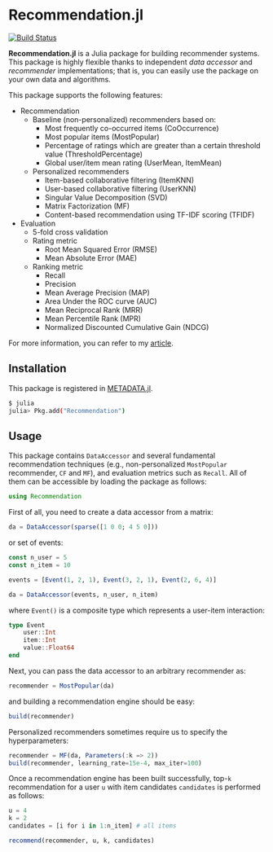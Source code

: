 # Recommendation.jl

[![Build Status](https://travis-ci.org/takuti/Recommendation.jl.svg?branch=master)](https://travis-ci.org/takuti/Recommendation.jl)

**Recommendation.jl** is a Julia package for building recommender systems. This package is highly flexible thanks to independent *data accessor* and *recommender* implementations; that is, you can easily use the package on your own data and algorithms.

This package supports the following features:

- Recommendation
  - Baseline (non-personalized) recommenders based on:
    - Most frequently co-occurred items (CoOccurrence)
    - Most popular items (MostPopular)
    - Percentage of ratings which are greater than a certain threshold value (ThresholdPercentage)
    - Global user/item mean rating (UserMean, ItemMean)
  - Personalized recommenders
    - Item-based collaborative filtering (ItemKNN)
    - User-based collaborative filtering (UserKNN)
    - Singular Value Decomposition (SVD)
    - Matrix Factorization (MF)
    - Content-based recommendation using TF-IDF scoring (TFIDF)
- Evaluation
  - 5-fold cross validation
  - Rating metric
    - Root Mean Squared Error (RMSE)
    - Mean Absolute Error (MAE)
  - Ranking metric
    - Recall
    - Precision
    - Mean Average Precision (MAP)
    - Area Under the ROC curve (AUC)
    - Mean Reciprocal Rank (MRR)
    - Mean Percentile Rank (MPR)
    - Normalized Discounted Cumulative Gain (NDCG)

For more information, you can refer to my [article](http://takuti.me/note/recommendation-julia/).

## Installation

This package is registered in [METADATA.jl](https://github.com/JuliaLang/METADATA.jl).

```sh
$ julia
julia> Pkg.add("Recommendation")
```

## Usage

This package contains `DataAccessor` and several fundamental recommendation techniques (e.g., non-personalized `MostPopular` recommender, `CF` and `MF`), and evaluation metrics such as `Recall`. All of them can be accessible by loading the package as follows:

```julia
using Recommendation
```

First of all, you need to create a data accessor from a matrix:

```julia
da = DataAccessor(sparse([1 0 0; 4 5 0]))
```

or set of events:

```julia
const n_user = 5
const n_item = 10

events = [Event(1, 2, 1), Event(3, 2, 1), Event(2, 6, 4)]

da = DataAccessor(events, n_user, n_item)
```

where `Event()` is a composite type which represents a user-item interaction:

```julia
type Event
    user::Int
    item::Int
    value::Float64
end
```

Next, you can pass the data accessor to an arbitrary recommender as:

```julia
recommender = MostPopular(da)
```

and building a recommendation engine should be easy:

```julia
build(recommender)
```

Personalized recommenders sometimes require us to specify the hyperparameters:

```julia
recommender = MF(da, Parameters(:k => 2))
build(recommender, learning_rate=15e-4, max_iter=100)
```

Once a recommendation engine has been built successfully, top-`k` recommendation for a user `u` with item candidates `candidates` is performed as follows:

```julia
u = 4
k = 2
candidates = [i for i in 1:n_item] # all items

recommend(recommender, u, k, candidates)
```
